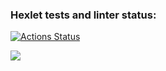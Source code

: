 ### Hexlet tests and linter status:
[![Actions Status](https://github.com/olyakharlova/backend-project-44/workflows/hexlet-check/badge.svg)](https://github.com/olyakharlova/backend-project-44/actions)

<a href="https://codeclimate.com/github/olyakharlova/backend-project-44/maintainability"><img src="https://api.codeclimate.com/v1/badges/a58316b4ec173ba5e7b6/maintainability" /></a>
